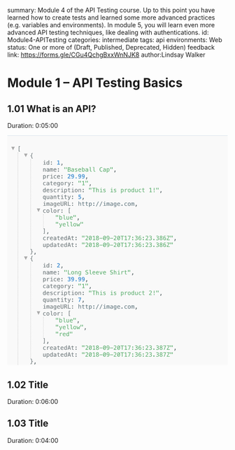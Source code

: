 <!-- Copy this file into tools/site/coursenameFolder & start editing -->

summary: Module 4 of the API Testing course. Up to this point you have learned how to create tests and learned some more advanced practices (e.g. variables and environments). In module 5, you will learn even more advanced API testing techniques, like dealing with authentications.
id: Module4-APITesting
categories: intermediate
tags: api
environments: Web
status: One or more of (Draft, Published, Deprecated, Hidden)
feedback link: https://forms.gle/CGu4QchgBxxWnNJK8
author:Lindsay Walker
<!-- ------------------------ -->
# Module 1 – API Testing Basics

<!-- ------------------------ -->
## 1.01 What is an API?
Duration: 0:05:00

<img src="assets/API1.03A.png" alt="API Payload" width="550"/>

<!-- ------------------------ -->
## 1.02 Title
Duration: 0:06:00



<!-- ------------------------ -->
## 1.03 Title
Duration: 0:04:00
